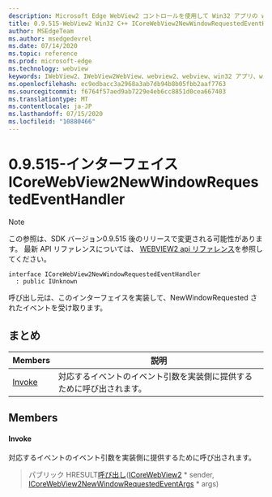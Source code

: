 ```yaml
---
description: Microsoft Edge WebView2 コントロールを使用して Win32 アプリの web コンテンツをホストする
title: 0.9.515-WebView2 Win32 C++ ICoreWebView2NewWindowRequestedEventHandler
author: MSEdgeTeam
ms.author: msedgedevrel
ms.date: 07/14/2020
ms.topic: reference
ms.prod: microsoft-edge
ms.technology: webview
keywords: IWebView2、IWebView2WebView、webview2、webview、win32 アプリ、win32、edge、ICoreWebView2、ICoreWebView2Controller、browser control、edge html
ms.openlocfilehash: ec9edbacc3a2968a3ab7db94b8b05fbb2aaf7763
ms.sourcegitcommit: f6764f57aed9ab7229e4eb6cc8851d0cea667403
ms.translationtype: MT
ms.contentlocale: ja-JP
ms.lasthandoff: 07/15/2020
ms.locfileid: "10880466"
---
```

# 0.9.515-インターフェイス ICoreWebView2NewWindowRequestedEventHandler 

> [!NOTE]
> この参照は、SDK バージョン0.9.515 後のリリースで変更される可能性があります。 最新 API リファレンスについては、 [WEBVIEW2 api リファレンス](../../../webview2-api-reference.md)を参照してください。

```
interface ICoreWebView2NewWindowRequestedEventHandler
  : public IUnknown
```

呼び出し元は、このインターフェイスを実装して、NewWindowRequested されたイベントを受け取ります。

## まとめ

 Members                        | 説明
--------------------------------|---------------------------------------------
[Invoke](#invoke) | 対応するイベントのイベント引数を実装側に提供するために呼び出されます。

## Members

#### Invoke 

対応するイベントのイベント引数を実装側に提供するために呼び出されます。

> パブリック HRESULT[呼び出し](#invoke)([ICoreWebView2](icorewebview2.md) * sender, [ICoreWebView2NewWindowRequestedEventArgs](icorewebview2newwindowrequestedeventargs.md) * args)

